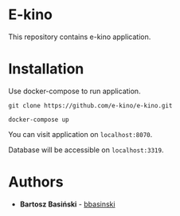 # E-kino

This repository contains e-kino application.

# Installation
Use docker-compose to run application.
```
git clone https://github.com/e-kino/e-kino.git
```
```
docker-compose up
```

You can visit application on `localhost:8070`.

Database will be accessible on `localhost:3319`.

# Authors
* **Bartosz Basiński** - [bbasinski](https://github.com/bbasinski)
